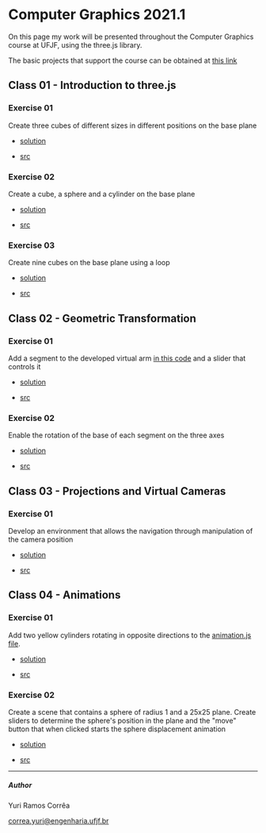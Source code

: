 # Computer Graphics 2021.1

On this page my work will be presented throughout the Computer Graphics course at UFJF, using the three.js library.

The basic projects that support the course can be obtained at [this link](https://rodrigoluis.github.io/CG/)

## Class 01 - Introduction to three.js

### Exercise 01 

Create three cubes of different sizes in different positions on the base plane


* [solution](https://rcytrewq.github.io/CG/works/aula01_ex01.html)

* [src](https://github.com/rcytrewq/CG/blob/main/works/aula01_ex01.js)

### Exercise 02

Create a cube, a sphere and a cylinder on the base plane

* [solution](https://rcytrewq.github.io/CG/works/aula01_ex02.html)

* [src](https://github.com/rcytrewq/CG/blob/main/works/aula01_ex02.js)

### Exercise 03

Create nine cubes on the base plane using a loop

* [solution](https://rcytrewq.github.io/CG/works/aula01_ex03.html)

* [src](https://github.com/rcytrewq/CG/blob/main/works/aula01_ex03.js)

## Class 02 - Geometric Transformation

### Exercise 01

Add a segment to the developed virtual arm [in this code](https://github.com/rcytrewq/CG/blob/main/src/geometricTransformation2.js) and a slider that controls it

* [solution](https://rcytrewq.github.io/CG/works/aula02_ex1.html)

* [src](https://github.com/rcytrewq/CG/blob/main/works/aula02_ex01.js)

### Exercise 02

Enable the rotation of the base of each segment on the three axes

* [solution](https://rcytrewq.github.io/CG/works/aula02_ex02.html)

* [src](https://github.com/rcytrewq/CG/blob/main/works/aula02_ex02.js)


## Class 03 - Projections and Virtual Cameras

### Exercise 01

Develop an environment that allows the navigation through manipulation of the camera position

* [solution](https://rcytrewq.github.io/CG/works/aula03.html)

* [src](https://github.com/rcytrewq/CG/blob/main/works/aula03.js)

## Class 04 - Animations

### Exercise 01

Add two yellow cylinders rotating in opposite directions to the [animation.js file](https://github.com/rcytrewq/CG/blob/main/src/animation.js).

* [solution](https://rcytrewq.github.io/CG/works/aula04_ex01.html)

* [src](https://github.com/rcytrewq/CG/blob/main/works/aula04_ex01.js)

### Exercise 02

Create a scene that contains a sphere of radius 1 and a 25x25 plane. Create sliders to determine the sphere's position in the plane and the "move" button that when clicked starts the sphere displacement animation

* [solution](https://rcytrewq.github.io/CG/works/aula04_ex02.html)

* [src](https://github.com/rcytrewq/CG/blob/main/works/aula04_ex02.js)



---
##### Author
Yuri Ramos Corrêa

correa.yuri@engenharia.ufjf.br
